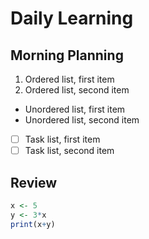 # Daily Learning

## Morning Planning

1. Ordered list, first item
2. Ordered list, second item

- Unordered list, first item
- Unordered list, second item

- [ ] Task list, first item
- [ ] Task list, second item

## Review
```r
x <- 5
y <- 3*x
print(x+y)
```
